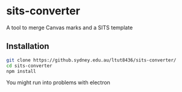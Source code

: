 # sits-converter

A tool to merge Canvas marks and a SITS template

## Installation

```bash
git clone https://github.sydney.edu.au/ltut8436/sits-converter/
cd sits-converter
npm install
```

You might run into problems with electron